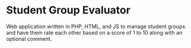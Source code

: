 # Student Group Evaluator
Web application written in PHP, HTML, and JS to manage student groups and have them rate each other based on a score of 1 to 10 along with an optional comment.
